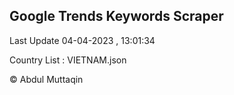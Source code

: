 

## Google Trends Keywords Scraper 
 
Last Update 04-04-2023 , 13:01:34

Country List :
VIETNAM.json



© Abdul Muttaqin 
